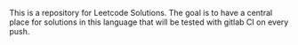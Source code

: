 This is a repository for Leetcode Solutions. The goal is to have a central place for solutions in this language that will
be tested with gitlab CI on every push.